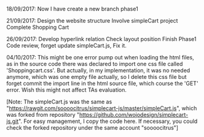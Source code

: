 18/09/2017: Now I have create a new branch phase1

21/09/2017: Design the website structure
            Involve simpleCart project
            Complete Shopping Cart

26/09/2017: Develop hyperlink relation
			Check layout position
			Finish Phase1
			Code review, forget update simpleCart.js, Fix it.
			
04/10/2017: This might be one error pump out when loading the html files, as in the source code there was declared to import one css file called 'Shoppingcart.css'. But actually, in my implementation, it was no needed anymore, which was one empty file actually, so I delete this css file but forget commit the import line in the html source file, which course the 'GET' error. Wish this might not affect TAs evaluation.


[Note: The simpleCart.js was the same as "https://rawgit.com/soooocitrus/simplecart-js/master/simpleCart.js", which was forked from repository "https://github.com/wojodesign/simplecart-js.git". For easy management, I copy the code here. If necessary, you could check the forked repository under the same account "soooocitrus"]

